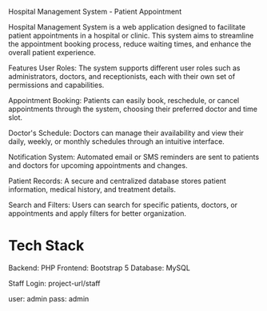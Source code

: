 Hospital Management System - Patient Appointment

Hospital Management System is a web application designed to facilitate patient appointments in a hospital or clinic. This system aims to streamline the appointment booking process, reduce waiting times, and enhance the overall patient experience.

Features
User Roles: The system supports different user roles such as administrators, doctors, and receptionists, each with their own set of permissions and capabilities.

Appointment Booking: Patients can easily book, reschedule, or cancel appointments through the system, choosing their preferred doctor and time slot.

Doctor's Schedule: Doctors can manage their availability and view their daily, weekly, or monthly schedules through an intuitive interface.

Notification System: Automated email or SMS reminders are sent to patients and doctors for upcoming appointments and changes.

Patient Records: A secure and centralized database stores patient information, medical history, and treatment details.

Search and Filters: Users can search for specific patients, doctors, or appointments and apply filters for better organization.

Tech Stack
===========
Backend: PHP
Frontend: Bootstrap 5
Database: MySQL

Staff Login:
project-url/staff

user: admin
pass: admin